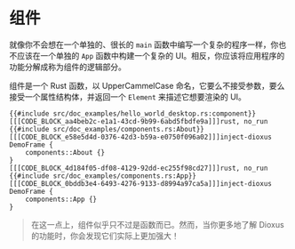 # 组件

就像你不会想在一个单独的、很长的 `main` 函数中编写一个复杂的程序一样，你也不应该在一个单独的 `App` 函数中构建一个复杂的 UI。相反，你应该将应用程序的功能分解成称为组件的逻辑部分。

组件是一个 Rust 函数，以 UpperCammelCase 命名，它要么不接受参数，要么接受一个属性结构体，并返回一个 `Element` 来描述它想要渲染的 UI。

```rust, no_run
{{#include src/doc_examples/hello_world_desktop.rs:component}}
[[[CODE_BLOCK_aa4beb2c-e1a1-43cd-9b99-6abd5fbdfe9a]]]rust, no_run
{{#include src/doc_examples/components.rs:About}}
[[[CODE_BLOCK_e58e5d4d-0376-42d3-b59a-e0750f096a02]]]inject-dioxus
DemoFrame {
	components::About {}
}
[[[CODE_BLOCK_4d184f05-df08-4129-92dd-ec255f98cd27]]]rust, no_run
{{#include src/doc_examples/components.rs:App}}
[[[CODE_BLOCK_0bddb3e4-6493-4276-9133-d8994a97ca5a]]]inject-dioxus
DemoFrame {
	components::App {}
}
```

> 在这一点上，组件似乎只不过是函数而已。然而，当你更多地了解 Dioxus 的功能时，你会发现它们实际上更加强大！